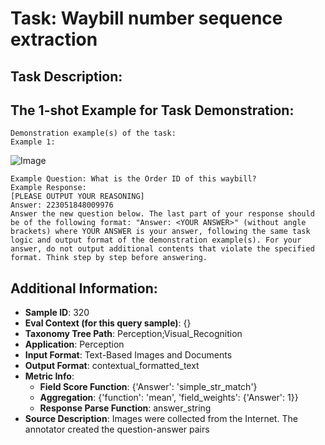 # Task: Waybill number sequence extraction

## Task Description:



## The 1-shot Example for Task Demonstration:

```
Demonstration example(s) of the task:
Example 1:
```

![Image](1.png)

```
Example Question: What is the Order ID of this waybill?
Example Response:
[PLEASE OUTPUT YOUR REASONING]
Answer: 223051848009976
Answer the new question below. The last part of your response should be of the following format: "Answer: <YOUR ANSWER>" (without angle brackets) where YOUR ANSWER is your answer, following the same task logic and output format of the demonstration example(s). For your answer, do not output additional contents that violate the specified format. Think step by step before answering.
```

## Additional Information:

- **Sample ID**: 320
- **Eval Context (for this query sample)**: {}
- **Taxonomy Tree Path**: Perception;Visual_Recognition
- **Application**: Perception
- **Input Format**: Text-Based Images and Documents
- **Output Format**: contextual_formatted_text
- **Metric Info**:
  - **Field Score Function**: {'Answer': 'simple_str_match'}
  - **Aggregation**: {'function': 'mean', 'field_weights': {'Answer': 1}}
  - **Response Parse Function**: answer_string
- **Source Description**: Images were collected from the Internet. The annotator created the question-answer pairs

